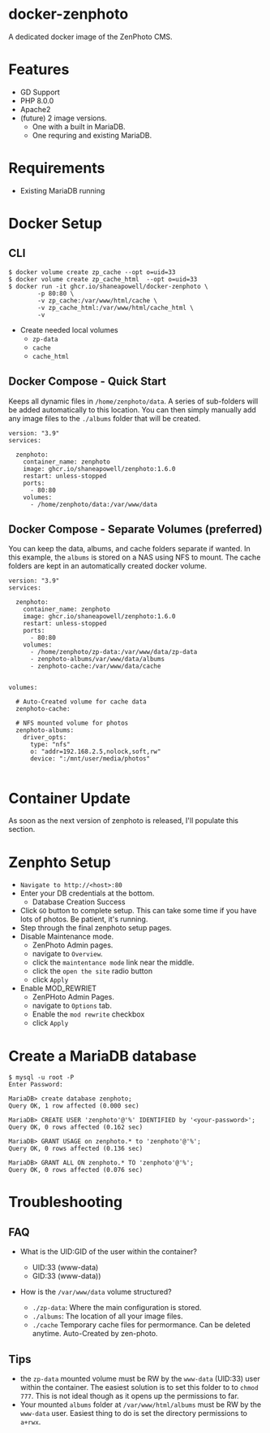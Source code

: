 # docker-zenphoto
A dedicated docker image of the ZenPhoto CMS.

# Features
- GD Support
- PHP 8.0.0
- Apache2
- (future) 2 image versions.
  - One with a built in MariaDB.
  - One requring and existing MariaDB.

# Requirements
- Existing MariaDB running

# Docker Setup
## CLI
```
$ docker volume create zp_cache --opt o=uid=33
$ docker volume create zp_cache_html  --opt o=uid=33
$ docker run -it ghcr.io/shaneapowell/docker-zenphoto \
        -p 80:80 \
        -v zp_cache:/var/www/html/cache \
        -v zp_cache_html:/var/www/html/cache_html \
        -v
```
- Create needed local volumes
  - `zp-data`
  - `cache`
  - `cache_html`

## Docker Compose - Quick Start
Keeps all dynamic files in `/home/zenphoto/data`.  A series of sub-folders will be added automatically to this location.  You can then simply manually add any image files to the `./albums` folder that will be created.
```
version: "3.9"
services:

  zenphoto:
    container_name: zenphoto
    image: ghcr.io/shaneapowell/zenphoto:1.6.0
    restart: unless-stopped
    ports:
      - 80:80
    volumes:
      - /home/zenphoto/data:/var/www/data

```

## Docker Compose - Separate Volumes (preferred)
You can keep the data, albums, and cache folders separate if wanted.  In this example, the `albums` is stored on a NAS using NFS to mount.  The cache folders are kept in an automatically created docker volume.
```
version: "3.9"
services:

  zenphoto:
    container_name: zenphoto
    image: ghcr.io/shaneapowell/zenphoto:1.6.0
    restart: unless-stopped
    ports:
      - 80:80
    volumes:
      - /home/zenphoto/zp-data:/var/www/data/zp-data
      - zenphoto-albums/var/www/data/albums
      - zenphoto-cache:/var/www/data/cache


volumes:

  # Auto-Created volume for cache data
  zenphoto-cache:

  # NFS mounted volume for photos
  zenphoto-albums:
    driver_opts:
      type: "nfs"
      o: "addr=192.168.2.5,nolock,soft,rw"
      device: ":/mnt/user/media/photos"


```

# Container Update
As soon as the next version of zenphoto is released, I'll populate this section.


# Zenphto Setup
- `Navigate to http://<host>:80`
- Enter your DB credentials at the bottom.
  - Database Creation Success
- Click `GO` button to complete setup. This can take some time if you have lots of photos. Be patient, it's running.
- Step through the final zenphoto setup pages.
- Disable Maintenance mode.
  - ZenPhoto Admin pages.
  - navigate to `Overview`.
  - click the `maintentance mode` link near the middle.
  - click the `open the site` radio button
  - click `Apply`
- Enable MOD_REWRIET
  - ZenPHoto Admin Pages.
  - navigate to `Options` tab.
  - Enable the `mod rewrite` checkbox
  - click `Apply`


# Create a MariaDB database
```
$ mysql -u root -P
Enter Password:

MariaDB> create database zenphoto;
Query OK, 1 row affected (0.000 sec)

MariaDB> CREATE USER 'zenphoto'@'%' IDENTIFIED by '<your-password>';
Query OK, 0 rows affected (0.162 sec)

MariaDB> GRANT USAGE on zenphoto.* to 'zenphoto'@'%';
Query OK, 0 rows affected (0.136 sec)

MariaDB> GRANT ALL ON zenphoto.* TO 'zenphoto'@'%';
Query OK, 0 rows affected (0.076 sec)

```

# Troubleshooting
## FAQ
- What is the UID:GID of the user within the container?
  - UID:33 (www-data)
  - GID:33 (www-data))

- How is the `/var/www/data` volume structured?
  - `./zp-data`: Where the main configuration is stored.
  - `./albums`: The location of all your image files.
  - `./cache` Temporary cache files for permormance. Can be deleted anytime. Auto-Created by zen-photo.

## Tips
- the `zp-data` mounted volume must be RW by the `www-data` (UID:33) user within the container.   The easiest solution is to set this folder to to `chmod 777`. This is not ideal though as it opens up the permissions to far.
- Your mounted `albums` folder at `/var/www/html/albums` must be RW by the `www-data` user.  Easiest thing to do is set the directory permissions to `a+rwx`.

